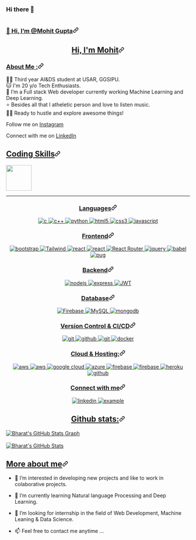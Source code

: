 ### Hi there 👋

<!--
**MohitGupta0123/MohitGupta0123** is a ✨ _special_ ✨ repository because its `README.md` (this file) appears on your GitHub profile.

Here are some ideas to get you started:

- 🔭 I’m currently working on ...
- 🌱 I’m currently learning ...
- 👯 I’m looking to collaborate on ...
- 🤔 I’m looking for help with ...
- 💬 Ask me about ...
- 📫 How to reach me: ...
- 😄 Pronouns: ...
- ⚡ Fun fact: ...
-->
<!-- <h1 align="center">Hi 👋, I'm Mohit Gupta</h1>
<h3 align="center">A passionate Machine Learning & Full Stack MERN developer from India.</h3>

<p align="left"> <img src="https://komarev.com/ghpvc/?username=mohitgupta0123&label=Profile%20views&color=0e75b6&style=flat" alt="mohitgupta0123" /> </p>

<p align="left"> <a href="https://github.com/ryo-ma/github-profile-trophy"><img src="https://github-profile-trophy.vercel.app/?username=mohitgupta0123" alt="mohitgupta0123" /></a> </p>

<h3 align="left">Connect with me:</h3>
<p align="left">
<a href="https://linkedin.com/in/mohit-gupta-a24b29227" target="blank"><img align="center" src="https://raw.githubusercontent.com/rahuldkjain/github-profile-readme-generator/master/src/images/icons/Social/linked-in-alt.svg" alt="mohit-gupta-a24b29227" height="30" width="40" /></a>
</p>

<h3 align="left">Languages and Tools:</h3>
<p align="left"> <a href="https://www.cprogramming.com/" target="_blank" rel="noreferrer"> <img src="https://raw.githubusercontent.com/devicons/devicon/master/icons/c/c-original.svg" alt="c" width="40" height="40"/> </a> <a href="https://www.w3schools.com/cpp/" target="_blank" rel="noreferrer"> <img src="https://raw.githubusercontent.com/devicons/devicon/master/icons/cplusplus/cplusplus-original.svg" alt="cplusplus" width="40" height="40"/> </a> <a href="https://www.w3schools.com/css/" target="_blank" rel="noreferrer"> <img src="https://raw.githubusercontent.com/devicons/devicon/master/icons/css3/css3-original-wordmark.svg" alt="css3" width="40" height="40"/> </a> <a href="https://expressjs.com" target="_blank" rel="noreferrer"> <img src="https://raw.githubusercontent.com/devicons/devicon/master/icons/express/express-original-wordmark.svg" alt="express" width="40" height="40"/> </a> <a href="https://firebase.google.com/" target="_blank" rel="noreferrer"> <img src="https://www.vectorlogo.zone/logos/firebase/firebase-icon.svg" alt="firebase" width="40" height="40"/> </a> <a href="https://git-scm.com/" target="_blank" rel="noreferrer"> <img src="https://www.vectorlogo.zone/logos/git-scm/git-scm-icon.svg" alt="git" width="40" height="40"/> </a> <a href="https://hadoop.apache.org/" target="_blank" rel="noreferrer"> <img src="https://www.vectorlogo.zone/logos/apache_hadoop/apache_hadoop-icon.svg" alt="hadoop" width="40" height="40"/> </a> <a href="https://www.w3.org/html/" target="_blank" rel="noreferrer"> <img src="https://raw.githubusercontent.com/devicons/devicon/master/icons/html5/html5-original-wordmark.svg" alt="html5" width="40" height="40"/> </a> <a href="https://www.java.com" target="_blank" rel="noreferrer"> <img src="https://raw.githubusercontent.com/devicons/devicon/master/icons/java/java-original.svg" alt="java" width="40" height="40"/> </a> <a href="https://developer.mozilla.org/en-US/docs/Web/JavaScript" target="_blank" rel="noreferrer"> <img src="https://raw.githubusercontent.com/devicons/devicon/master/icons/javascript/javascript-original.svg" alt="javascript" width="40" height="40"/> </a> <a href="https://www.mongodb.com/" target="_blank" rel="noreferrer"> <img src="https://raw.githubusercontent.com/devicons/devicon/master/icons/mongodb/mongodb-original-wordmark.svg" alt="mongodb" width="40" height="40"/> </a> <a href="https://www.microsoft.com/en-us/sql-server" target="_blank" rel="noreferrer"> <img src="https://www.svgrepo.com/show/303229/microsoft-sql-server-logo.svg" alt="mssql" width="40" height="40"/> </a> <a href="https://www.mysql.com/" target="_blank" rel="noreferrer"> <img src="https://raw.githubusercontent.com/devicons/devicon/master/icons/mysql/mysql-original-wordmark.svg" alt="mysql" width="40" height="40"/> </a> <a href="https://nodejs.org" target="_blank" rel="noreferrer"> <img src="https://raw.githubusercontent.com/devicons/devicon/master/icons/nodejs/nodejs-original-wordmark.svg" alt="nodejs" width="40" height="40"/> </a> <a href="https://pandas.pydata.org/" target="_blank" rel="noreferrer"> <img src="https://raw.githubusercontent.com/devicons/devicon/2ae2a900d2f041da66e950e4d48052658d850630/icons/pandas/pandas-original.svg" alt="pandas" width="40" height="40"/> </a> <a href="https://postman.com" target="_blank" rel="noreferrer"> <img src="https://www.vectorlogo.zone/logos/getpostman/getpostman-icon.svg" alt="postman" width="40" height="40"/> </a> <a href="https://www.python.org" target="_blank" rel="noreferrer"> <img src="https://raw.githubusercontent.com/devicons/devicon/master/icons/python/python-original.svg" alt="python" width="40" height="40"/> </a> <a href="https://reactjs.org/" target="_blank" rel="noreferrer"> <img src="https://raw.githubusercontent.com/devicons/devicon/master/icons/react/react-original-wordmark.svg" alt="react" width="40" height="40"/> </a> <a href="https://scikit-learn.org/" target="_blank" rel="noreferrer"> <img src="https://upload.wikimedia.org/wikipedia/commons/0/05/Scikit_learn_logo_small.svg" alt="scikit_learn" width="40" height="40"/> </a> <a href="https://seaborn.pydata.org/" target="_blank" rel="noreferrer"> <img src="https://seaborn.pydata.org/_images/logo-mark-lightbg.svg" alt="seaborn" width="40" height="40"/> </a> <a href="https://tailwindcss.com/" target="_blank" rel="noreferrer"> <img src="https://www.vectorlogo.zone/logos/tailwindcss/tailwindcss-icon.svg" alt="tailwind" width="40" height="40"/> </a> <a href="https://www.tensorflow.org" target="_blank" rel="noreferrer"> <img src="https://www.vectorlogo.zone/logos/tensorflow/tensorflow-icon.svg" alt="tensorflow" width="40" height="40"/> </a> </p>

<p><img align="left" src="https://github-readme-stats.vercel.app/api/top-langs?username=mohitgupta0123&show_icons=true&locale=en&layout=compact" alt="mohitgupta0123" /></p>

<p>&nbsp;<img align="center" src="https://github-readme-stats.vercel.app/api?username=mohitgupta0123&show_icons=true&locale=en" alt="mohitgupta0123" /></p>

<p><img align="center" src="https://github-readme-streak-stats.herokuapp.com/?user=mohitgupta0123&" alt="mohitgupta0123" /></p>
-->

 <article class="markdown-body entry-content container-lg f5" itemprop="text"><p dir="auto"><a target="_blank" rel="noopener noreferrer" href="https://github.com/halfrost/halfrost/blob/master/icons/header_1.png"><img src="https://github.com/halfrost/halfrost/raw/master/icons/header_1.png" alt="" style="max-width: 100%;"></a></p>
<h3 id="user-content--hi-im-MohitGupta0123" dir="auto"><a class="heading-link" href="#-hi-im-anantjainn">👋 Hi, I’m @Mohit Gupta<svg class="octicon octicon-link" viewBox="0 0 16 16" version="1.1" width="16" height="16" aria-hidden="true"><path d="m7.775 3.275 1.25-1.25a3.5 3.5 0 1 1 4.95 4.95l-2.5 2.5a3.5 3.5 0 0 1-4.95 0 .751.751 0 0 1 .018-1.042.751.751 0 0 1 1.042-.018 1.998 1.998 0 0 0 2.83 0l2.5-2.5a2.002 2.002 0 0 0-2.83-2.83l-1.25 1.25a.751.751 0 0 1-1.042-.018.751.751 0 0 1-.018-1.042Zm-4.69 9.64a1.998 1.998 0 0 0 2.83 0l1.25-1.25a.751.751 0 0 1 1.042.018.751.751 0 0 1 .018 1.042l-1.25 1.25a3.5 3.5 0 1 1-4.95-4.95l2.5-2.5a3.5 3.5 0 0 1 4.95 0 .751.751 0 0 1-.018 1.042.751.751 0 0 1-1.042.018 1.998 1.998 0 0 0-2.83 0l-2.5 2.5a1.998 1.998 0 0 0 0 2.83Z"></path></svg></a></h3>
  
<h1 align="center" id="user-content-hi-im-mohit" dir="auto"><a class="heading-link" href="#hi-im-mohit">Hi, I'm Mohit<svg class="octicon octicon-link" viewBox="0 0 16 16" version="1.1" width="16" height="16" aria-hidden="true"><path d="m7.775 3.275 1.25-1.25a3.5 3.5 0 1 1 4.95 4.95l-2.5 2.5a3.5 3.5 0 0 1-4.95 0 .751.751 0 0 1 .018-1.042.751.751 0 0 1 1.042-.018 1.998 1.998 0 0 0 2.83 0l2.5-2.5a2.002 2.002 0 0 0-2.83-2.83l-1.25 1.25a.751.751 0 0 1-1.042-.018.751.751 0 0 1-.018-1.042Zm-4.69 9.64a1.998 1.998 0 0 0 2.83 0l1.25-1.25a.751.751 0 0 1 1.042.018.751.751 0 0 1 .018 1.042l-1.25 1.25a3.5 3.5 0 1 1-4.95-4.95l2.5-2.5a3.5 3.5 0 0 1 4.95 0 .751.751 0 0 1-.018 1.042.751.751 0 0 1-1.042.018 1.998 1.998 0 0 0-2.83 0l-2.5 2.5a1.998 1.998 0 0 0 0 2.83Z"></path></svg></a></h1>

<h3 id="user-content-about-me-" dir="auto"><a class="heading-link" href="#about-me-">About Me :<svg class="octicon octicon-link" viewBox="0 0 16 16" version="1.1" width="16" height="16" aria-hidden="true"><path d="m7.775 3.275 1.25-1.25a3.5 3.5 0 1 1 4.95 4.95l-2.5 2.5a3.5 3.5 0 0 1-4.95 0 .751.751 0 0 1 .018-1.042.751.751 0 0 1 1.042-.018 1.998 1.998 0 0 0 2.83 0l2.5-2.5a2.002 2.002 0 0 0-2.83-2.83l-1.25 1.25a.751.751 0 0 1-1.042-.018.751.751 0 0 1-.018-1.042Zm-4.69 9.64a1.998 1.998 0 0 0 2.83 0l1.25-1.25a.751.751 0 0 1 1.042.018.751.751 0 0 1 .018 1.042l-1.25 1.25a3.5 3.5 0 1 1-4.95-4.95l2.5-2.5a3.5 3.5 0 0 1 4.95 0 .751.751 0 0 1-.018 1.042.751.751 0 0 1-1.042.018 1.998 1.998 0 0 0-2.83 0l-2.5 2.5a1.998 1.998 0 0 0 0 2.83Z"></path></svg></a></h3>  
 <p dir="auto">
 👩‍🎓  Third year AI&amp;DS student at USAR, GGSIPU.
<br>🐱 I'm 20 y/o Tech Enthusiasts.
<br>💫 I’m a Full stack Web developer currently working Machine Learning and Deep Learning.
<br>⭐ Besides all that I atheletic person and love to listen music. 
<br>👩‍💻 Ready to hustle and explore awesome things!
</p><p dir="auto">Follow me on <a href="https://www.instagram.com/its_moh.it_g_/" rel="nofollow">Instagram</a></p>
</p><p dir="auto">Connect with me on <a href="https://www.linkedin.com/in/mohit-gupta-a24b29227/" rel="nofollow">LinkedIn</a></p>
<h2 id="user-content-coding-skills" dir="auto"><a class="heading-link" href="#coding-skills">Coding Skills<svg class="octicon octicon-link" viewBox="0 0 16 16" version="1.1" width="16" height="16" aria-hidden="true"><path d="m7.775 3.275 1.25-1.25a3.5 3.5 0 1 1 4.95 4.95l-2.5 2.5a3.5 3.5 0 0 1-4.95 0 .751.751 0 0 1 .018-1.042.751.751 0 0 1 1.042-.018 1.998 1.998 0 0 0 2.83 0l2.5-2.5a2.002 2.002 0 0 0-2.83-2.83l-1.25 1.25a.751.751 0 0 1-1.042-.018.751.751 0 0 1-.018-1.042Zm-4.69 9.64a1.998 1.998 0 0 0 2.83 0l1.25-1.25a.751.751 0 0 1 1.042.018.751.751 0 0 1 .018 1.042l-1.25 1.25a3.5 3.5 0 1 1-4.95-4.95l2.5-2.5a3.5 3.5 0 0 1 4.95 0 .751.751 0 0 1-.018 1.042.751.751 0 0 1-1.042.018 1.998 1.998 0 0 0-2.83 0l-2.5 2.5a1.998 1.998 0 0 0 0 2.83Z"></path></svg></a></h2>
<p dir="auto">
  <a target="_blank" rel="noopener noreferrer nofollow" href="https://user-images.githubusercontent.com/30186107/29488525-f55a69d0-84da-11e7-8a39-5476f663b5eb.png"><img src="https://user-images.githubusercontent.com/30186107/29488525-f55a69d0-84da-11e7-8a39-5476f663b5eb.png" height="70px" style="max-width: 100%;"></a>
</p>
<hr>
<h3 align="center" id="user-content-languages" dir="auto"><a class="heading-link" href="#languages">Languages<svg class="octicon octicon-link" viewBox="0 0 16 16" version="1.1" width="16" height="16" aria-hidden="true"><path d="m7.775 3.275 1.25-1.25a3.5 3.5 0 1 1 4.95 4.95l-2.5 2.5a3.5 3.5 0 0 1-4.95 0 .751.751 0 0 1 .018-1.042.751.751 0 0 1 1.042-.018 1.998 1.998 0 0 0 2.83 0l2.5-2.5a2.002 2.002 0 0 0-2.83-2.83l-1.25 1.25a.751.751 0 0 1-1.042-.018.751.751 0 0 1-.018-1.042Zm-4.69 9.64a1.998 1.998 0 0 0 2.83 0l1.25-1.25a.751.751 0 0 1 1.042.018.751.751 0 0 1 .018 1.042l-1.25 1.25a3.5 3.5 0 1 1-4.95-4.95l2.5-2.5a3.5 3.5 0 0 1 4.95 0 .751.751 0 0 1-.018 1.042.751.751 0 0 1-1.042.018 1.998 1.998 0 0 0-2.83 0l-2.5 2.5a1.998 1.998 0 0 0 0 2.83Z"></path></svg></a></h3>
<p align="center" dir="auto">
  <a href="https://www.cprogramming.com/" rel="nofollow"> 
    <img src="https://camo.githubusercontent.com/233026c11e05e796039927468cb06026af687e62ed5ebee21a37d90d871c18d5/68747470733a2f2f696d672e736869656c64732e696f2f62616467652f4325323070726f6772616d6d696e672d4138423943432e7376673f7374796c653d666f722d7468652d6261646765266c6f676f3d63266c6f676f436f6c6f723d7768697465" alt="c" data-canonical-src="https://img.shields.io/badge/C%20programming-A8B9CC.svg?style=for-the-badge&amp;logo=c&amp;logoColor=white" style="max-width: 100%;">
  </a>
  <a href="https://www.cprogramming.com/" rel="nofollow"> 
    <img src="https://camo.githubusercontent.com/891c1fd9d2ab2adf1053e8514f469b94049769ccd9d2765c8e06e9c1b6da1b8c/68747470733a2f2f696d672e736869656c64732e696f2f62616467652f632b2b2d2532333030353939432e7376673f7374796c653d666f722d7468652d6261646765266c6f676f3d63253242253242266c6f676f436f6c6f723d7768697465" alt="c++" data-canonical-src="https://img.shields.io/badge/c++-%2300599C.svg?style=for-the-badge&amp;logo=c%2B%2B&amp;logoColor=white" style="max-width: 100%;">
  </a>
  <a href="https://www.python.org" rel="nofollow"> 
    <img src="https://camo.githubusercontent.com/a1b2dac5667822ee0d98ae6d799da61987fd1658dfeb4d2ca6e3c99b1535ebd8/68747470733a2f2f696d672e736869656c64732e696f2f62616467652f707974686f6e2d3336373041303f7374796c653d666f722d7468652d6261646765266c6f676f3d707974686f6e266c6f676f436f6c6f723d666664643534" alt="python" data-canonical-src="https://img.shields.io/badge/python-3670A0?style=for-the-badge&amp;logo=python&amp;logoColor=ffdd54" style="max-width: 100%;"> 
  </a>
  <a href="https://www.w3.org/html/" rel="nofollow"> 
    <img src="https://camo.githubusercontent.com/54bd6a30b5661203cdf3688b7e2c158d605611ed7d14e2d8f76f0da8383c1bbe/68747470733a2f2f696d672e736869656c64732e696f2f62616467652f68746d6c2d4533344632362e7376673f7374796c653d666f722d7468652d6261646765266c6f676f3d68746d6c35266c6f676f436f6c6f723d7768697465" alt="html5" data-canonical-src="https://img.shields.io/badge/html-E34F26.svg?style=for-the-badge&amp;logo=html5&amp;logoColor=white" style="max-width: 100%;"> 
  </a>
  <a href="https://www.w3schools.com/css/" rel="nofollow">
    <img src="https://camo.githubusercontent.com/546b20bf74530a0a112b3b9dc0195d4bfb615197f16723285bb6163963df8530/68747470733a2f2f696d672e736869656c64732e696f2f62616467652f6373732d3135373242362e7376673f7374796c653d666f722d7468652d6261646765266c6f676f3d63737333266c6f676f436f6c6f723d7768697465" alt="css3" data-canonical-src="https://img.shields.io/badge/css-1572B6.svg?style=for-the-badge&amp;logo=css3&amp;logoColor=white" style="max-width: 100%;">
  </a>
  <a href="https://developer.mozilla.org/en-US/docs/Web/JavaScript" rel="nofollow"> 
    <img src="https://camo.githubusercontent.com/24158d8f265ef3cf5309fc9be3759c4ef3000e430d8b309e693d40b891b9ccb4/68747470733a2f2f696d672e736869656c64732e696f2f62616467652f4a6176617363726970742d4637444631452e7376673f7374796c653d666f722d7468652d6261646765266c6f676f3d6a617661736372697074266c6f676f436f6c6f723d626c61636b" alt="javascript" data-canonical-src="https://img.shields.io/badge/Javascript-F7DF1E.svg?style=for-the-badge&amp;logo=javascript&amp;logoColor=black" style="max-width: 100%;"> 
  </a>
</p>
<h3 align="center" id="user-content-frontend" dir="auto"><a class="heading-link" href="#frontend">Frontend<svg class="octicon octicon-link" viewBox="0 0 16 16" version="1.1" width="16" height="16" aria-hidden="true"><path d="m7.775 3.275 1.25-1.25a3.5 3.5 0 1 1 4.95 4.95l-2.5 2.5a3.5 3.5 0 0 1-4.95 0 .751.751 0 0 1 .018-1.042.751.751 0 0 1 1.042-.018 1.998 1.998 0 0 0 2.83 0l2.5-2.5a2.002 2.002 0 0 0-2.83-2.83l-1.25 1.25a.751.751 0 0 1-1.042-.018.751.751 0 0 1-.018-1.042Zm-4.69 9.64a1.998 1.998 0 0 0 2.83 0l1.25-1.25a.751.751 0 0 1 1.042.018.751.751 0 0 1 .018 1.042l-1.25 1.25a3.5 3.5 0 1 1-4.95-4.95l2.5-2.5a3.5 3.5 0 0 1 4.95 0 .751.751 0 0 1-.018 1.042.751.751 0 0 1-1.042.018 1.998 1.998 0 0 0-2.83 0l-2.5 2.5a1.998 1.998 0 0 0 0 2.83Z"></path></svg></a></h3>
<p align="center" dir="auto">
      <a href="https://getbootstrap.com" rel="nofollow">
    <img src="https://camo.githubusercontent.com/fd4ccbf267743e5713cd47c84e1e498b43940f49cd93c10aaa291a9bec9e4632/68747470733a2f2f696d672e736869656c64732e696f2f62616467652f626f6f7473747261702d3739353242332e7376673f7374796c653d666f722d7468652d6261646765266c6f676f3d626f6f747374726170266c6f676f436f6c6f723d7768697465" alt="bootstrap" data-canonical-src="https://img.shields.io/badge/bootstrap-7952B3.svg?style=for-the-badge&amp;logo=bootstrap&amp;logoColor=white" style="max-width: 100%;">
  </a>
  <a href="https://tailwindcss.com/" rel="nofollow">
    <img src="https://camo.githubusercontent.com/ec8056bddf659d21de39b358d9786e56731cd767117e091348411666a5e7eee6/68747470733a2f2f696d672e736869656c64732e696f2f62616467652f7461696c77696e646373732d2532333338423241432e7376673f7374796c653d666f722d7468652d6261646765266c6f676f3d7461696c77696e642d637373266c6f676f436f6c6f723d7768697465" alt="Tailwind" data-canonical-src="https://img.shields.io/badge/tailwindcss-%2338B2AC.svg?style=for-the-badge&amp;logo=tailwind-css&amp;logoColor=white" style="max-width: 100%;">
  </a>
  <a href="https://reactjs.org/" rel="nofollow"> 
    <img src="https://camo.githubusercontent.com/568b25d1eedaec33d63b530072a31643315afb172ae235f7bf79100ac942a71e/68747470733a2f2f696d672e736869656c64732e696f2f62616467652f72656163746a732d3631444146422e7376673f7374796c653d666f722d7468652d6261646765266c6f676f3d7265616374266c6f676f436f6c6f723d626c61636b" alt="react" data-canonical-src="https://img.shields.io/badge/reactjs-61DAFB.svg?style=for-the-badge&amp;logo=react&amp;logoColor=black" style="max-width: 100%;"> 
  </a>
 <a href="https://reactjs.org/" rel="nofollow"> 
    <img src="https://camo.githubusercontent.com/8552f38715af0ea9f364801b055f7a2448812b49075860983d53a81414349623/68747470733a2f2f696d672e736869656c64732e696f2f7374617469632f76313f7374796c653d666f722d7468652d6261646765266d6573736167653d4e6578742e6a7326636f6c6f723d303030303030266c6f676f3d4e6578742e6a73266c6f676f436f6c6f723d464646464646266c6162656c3d" alt="react" style="max-width: 100%;"> 
  </a>
  <a href="/AnantJainn/AnantJainn/blob/main">
    <img src="https://camo.githubusercontent.com/4f9d20f3a284d2f6634282f61f82a62e99ee9906537dc9859decfdc9efbb51ec/68747470733a2f2f696d672e736869656c64732e696f2f62616467652f52656163745f526f757465722d4341343234353f7374796c653d666f722d7468652d6261646765266c6f676f3d72656163742d726f75746572266c6f676f436f6c6f723d7768697465" alt="React Router" data-canonical-src="https://img.shields.io/badge/React_Router-CA4245?style=for-the-badge&amp;logo=react-router&amp;logoColor=white" style="max-width: 100%;"> 
  </a><a href="https://jquery.com/" rel="nofollow">
    <img src="https://camo.githubusercontent.com/0557e4fb0133b2f0f9816c9d0693a14bfb9691af6a8ec1ea0cdbd4ee9c9c2952/68747470733a2f2f696d672e736869656c64732e696f2f62616467652f6a71756572792d3037363941442e7376673f7374796c653d666f722d7468652d6261646765266c6f676f3d6a7175657279266c6f676f436f6c6f723d7768697465" alt="jquery" data-canonical-src="https://img.shields.io/badge/jquery-0769AD.svg?style=for-the-badge&amp;logo=jquery&amp;logoColor=white" style="max-width: 100%;"> 
  </a>
  <a href="https://babeljs.io/" rel="nofollow">
    <img src="https://camo.githubusercontent.com/3ca2745b8b214e8875b5f17336b7fe9f0e572109e31ac7cf031ead755cc6d9b6/68747470733a2f2f696d672e736869656c64732e696f2f62616467652f626162656c2d4639444333452e7376673f7374796c653d666f722d7468652d6261646765266c6f676f3d626162656c266c6f676f436f6c6f723d626c61636b" alt="babel" data-canonical-src="https://img.shields.io/badge/babel-F9DC3E.svg?style=for-the-badge&amp;logo=babel&amp;logoColor=black" style="max-width: 100%;"> 
  </a>
  
  <a href="/MohitGupta0123/MohitGupta0123">
    <img src="https://camo.githubusercontent.com/60b022e85907fb54e71ba145be501944f7c800b9acaf025dd73fc23edad82322/68747470733a2f2f696d672e736869656c64732e696f2f62616467652f5075672d4646463f7374796c653d666f722d7468652d6261646765266c6f676f3d707567266c6f676f436f6c6f723d413836343534" alt="pug" data-canonical-src="https://img.shields.io/badge/Pug-FFF?style=for-the-badge&amp;logo=pug&amp;logoColor=A86454" style="max-width: 100%;"> 
  </a>
</p>
<h3 align="center" id="user-content-backend" dir="auto"><a class="heading-link" href="#backend">Backend<svg class="octicon octicon-link" viewBox="0 0 16 16" version="1.1" width="16" height="16" aria-hidden="true"><path d="m7.775 3.275 1.25-1.25a3.5 3.5 0 1 1 4.95 4.95l-2.5 2.5a3.5 3.5 0 0 1-4.95 0 .751.751 0 0 1 .018-1.042.751.751 0 0 1 1.042-.018 1.998 1.998 0 0 0 2.83 0l2.5-2.5a2.002 2.002 0 0 0-2.83-2.83l-1.25 1.25a.751.751 0 0 1-1.042-.018.751.751 0 0 1-.018-1.042Zm-4.69 9.64a1.998 1.998 0 0 0 2.83 0l1.25-1.25a.751.751 0 0 1 1.042.018.751.751 0 0 1 .018 1.042l-1.25 1.25a3.5 3.5 0 1 1-4.95-4.95l2.5-2.5a3.5 3.5 0 0 1 4.95 0 .751.751 0 0 1-.018 1.042.751.751 0 0 1-1.042.018 1.998 1.998 0 0 0-2.83 0l-2.5 2.5a1.998 1.998 0 0 0 0 2.83Z"></path></svg></a></h3>
<p align="center" dir="auto">
  <a href="https://nodejs.org" rel="nofollow"> 
    <img src="https://camo.githubusercontent.com/5c0b37915319a2121724bb76872dedf0f6dcf35e309fc1db3aa445994c6d3140/68747470733a2f2f696d672e736869656c64732e696f2f62616467652f6e6f64652e6a732d3333393933332e7376673f7374796c653d666f722d7468652d6261646765266c6f676f3d6e6f6465646f746a73266c6f676f436f6c6f723d7768697465" alt="nodejs" data-canonical-src="https://img.shields.io/badge/node.js-339933.svg?style=for-the-badge&amp;logo=nodedotjs&amp;logoColor=white" style="max-width: 100%;"> 
  </a>
  <a href="https://expressjs.com" rel="nofollow">
    <img src="https://camo.githubusercontent.com/50c06e7014de63afc69241ae25d508f4170a3ca5b19b7fa78522cae3264ebca3/68747470733a2f2f696d672e736869656c64732e696f2f62616467652f657870726573732d3030303030302e7376673f7374796c653d666f722d7468652d6261646765266c6f676f3d65787072657373266c6f676f436f6c6f723d7768697465" alt="express" data-canonical-src="https://img.shields.io/badge/express-000000.svg?style=for-the-badge&amp;logo=express&amp;logoColor=white" style="max-width: 100%;">
  </a><a href="https://expressjs.com" rel="nofollow">
    <img src="https://camo.githubusercontent.com/4590c0af4aeb1b75233885f86e80c1da8cb2afd401173a40e41370f5cad5db20/68747470733a2f2f696d672e736869656c64732e696f2f62616467652f4a57542d626c61636b3f7374796c653d666f722d7468652d6261646765266c6f676f3d4a534f4e253230776562253230746f6b656e73" alt="JWT" data-canonical-src="https://img.shields.io/badge/JWT-black?style=for-the-badge&amp;logo=JSON%20web%20tokens" style="max-width: 100%;">
</a></p>
<h3 align="center" id="user-content-database" dir="auto"><a class="heading-link" href="#database">Database<svg class="octicon octicon-link" viewBox="0 0 16 16" version="1.1" width="16" height="16" aria-hidden="true"><path d="m7.775 3.275 1.25-1.25a3.5 3.5 0 1 1 4.95 4.95l-2.5 2.5a3.5 3.5 0 0 1-4.95 0 .751.751 0 0 1 .018-1.042.751.751 0 0 1 1.042-.018 1.998 1.998 0 0 0 2.83 0l2.5-2.5a2.002 2.002 0 0 0-2.83-2.83l-1.25 1.25a.751.751 0 0 1-1.042-.018.751.751 0 0 1-.018-1.042Zm-4.69 9.64a1.998 1.998 0 0 0 2.83 0l1.25-1.25a.751.751 0 0 1 1.042.018.751.751 0 0 1 .018 1.042l-1.25 1.25a3.5 3.5 0 1 1-4.95-4.95l2.5-2.5a3.5 3.5 0 0 1 4.95 0 .751.751 0 0 1-.018 1.042.751.751 0 0 1-1.042.018 1.998 1.998 0 0 0-2.83 0l-2.5 2.5a1.998 1.998 0 0 0 0 2.83Z"></path></svg></a></h3>
<p align="center" dir="auto">
  <a href="/MohitGupta0123/MohitGupta0123"> 
    <img src="https://camo.githubusercontent.com/a65fcdf7030d79c00f4c3d8bab84de39107f5777fca4d12f0cb64440015183fe/68747470733a2f2f696d672e736869656c64732e696f2f62616467652f66697265626173652d2532333033394245352e7376673f7374796c653d666f722d7468652d6261646765266c6f676f3d6669726562617365" alt="Firebase" data-canonical-src="https://img.shields.io/badge/firebase-%23039BE5.svg?style=for-the-badge&amp;logo=firebase" style="max-width: 100%;"> 
  </a>
  <a href="/MohitGupta0123/MohitGupta0123"> 
    <img src="https://camo.githubusercontent.com/b46e59b09c063a31380646688a68018381767a7a206547c93f896df4643671e9/68747470733a2f2f696d672e736869656c64732e696f2f62616467652f6d7973716c2d2532333030303030662e7376673f7374796c653d666f722d7468652d6261646765266c6f676f3d6d7973716c266c6f676f436f6c6f723d7768697465" alt="MySQL" data-canonical-src="https://img.shields.io/badge/mysql-%2300000f.svg?style=for-the-badge&amp;logo=mysql&amp;logoColor=white" style="max-width: 100%;"> 
  </a>
  <a href="https://www.mongodb.com/" rel="nofollow"> 
    <img src="https://camo.githubusercontent.com/83628548178aac0bcc90febc9b15dffa772e69a0e4ea2081143cf50f34a6171b/68747470733a2f2f696d672e736869656c64732e696f2f62616467652f6d6f6e676f64622d3437413234382e7376673f7374796c653d666f722d7468652d6261646765266c6f676f3d6d6f6e676f6462266c6f676f436f6c6f723d7768697465" alt="mongodb" data-canonical-src="https://img.shields.io/badge/mongodb-47A248.svg?style=for-the-badge&amp;logo=mongodb&amp;logoColor=white" style="max-width: 100%;"> 
  </a> 
</p>
 <h3 align="center" id="user-content-version-control--cicd" dir="auto"><a class="heading-link" href="#version-control--cicd">Version Control &amp; CI/CD<svg class="octicon octicon-link" viewBox="0 0 16 16" version="1.1" width="16" height="16" aria-hidden="true"><path d="m7.775 3.275 1.25-1.25a3.5 3.5 0 1 1 4.95 4.95l-2.5 2.5a3.5 3.5 0 0 1-4.95 0 .751.751 0 0 1 .018-1.042.751.751 0 0 1 1.042-.018 1.998 1.998 0 0 0 2.83 0l2.5-2.5a2.002 2.002 0 0 0-2.83-2.83l-1.25 1.25a.751.751 0 0 1-1.042-.018.751.751 0 0 1-.018-1.042Zm-4.69 9.64a1.998 1.998 0 0 0 2.83 0l1.25-1.25a.751.751 0 0 1 1.042.018.751.751 0 0 1 .018 1.042l-1.25 1.25a3.5 3.5 0 1 1-4.95-4.95l2.5-2.5a3.5 3.5 0 0 1 4.95 0 .751.751 0 0 1-.018 1.042.751.751 0 0 1-1.042.018 1.998 1.998 0 0 0-2.83 0l-2.5 2.5a1.998 1.998 0 0 0 0 2.83Z"></path></svg></a></h3>
<p align="center" dir="auto">
  <a href="https://git-scm.com/" rel="nofollow">
    <img src="https://camo.githubusercontent.com/e51ce283337074d916f58ce83728fb4a26c8fdcc28adcd01a8a7afca0226459f/68747470733a2f2f696d672e736869656c64732e696f2f62616467652f6769742d4630353033322e7376673f7374796c653d666f722d7468652d6261646765266c6f676f3d676974266c6f676f436f6c6f723d7768697465" alt="git" data-canonical-src="https://img.shields.io/badge/git-F05032.svg?style=for-the-badge&amp;logo=git&amp;logoColor=white" style="max-width: 100%;">
  </a>
  <a href="https://github.com/bindian0509">
    <img src="https://camo.githubusercontent.com/63a19e31adba33e5da62633aafde47c11d400ba5b8fb055d7c98774c0243efd0/68747470733a2f2f696d672e736869656c64732e696f2f62616467652f6769746875622d3138313731372e7376673f7374796c653d666f722d7468652d6261646765266c6f676f3d676974687562266c6f676f436f6c6f723d7768697465" alt="github" data-canonical-src="https://img.shields.io/badge/github-181717.svg?style=for-the-badge&amp;logo=github&amp;logoColor=white" style="max-width: 100%;">
  </a>
  <a href="https://gitlab.com/bindian0509" rel="nofollow">
    <img src="https://camo.githubusercontent.com/0ba3266cabef822a95b34251ea2e43d53e6f03d3c557bead9c11312734bd7b1b/68747470733a2f2f696d672e736869656c64732e696f2f62616467652f6769746c61622d3138313731372e7376673f7374796c653d666f722d7468652d6261646765266c6f676f3d6769746c6162266c6f676f436f6c6f723d7768697465" alt="git" data-canonical-src="https://img.shields.io/badge/gitlab-181717.svg?style=for-the-badge&amp;logo=gitlab&amp;logoColor=white" style="max-width: 100%;">
  </a>
    <a href="https://www.docker.com/" rel="nofollow">
    <img src="https://camo.githubusercontent.com/f8cd08f823c84ca338ae8e6390ef3a7276e3080325e39b9f42ade042e689864a/68747470733a2f2f696d672e736869656c64732e696f2f62616467652f646f636b65722d3234393645442e7376673f7374796c653d666f722d7468652d6261646765266c6f676f3d646f636b6572266c6f676f436f6c6f723d7768697465" alt="docker" data-canonical-src="https://img.shields.io/badge/docker-2496ED.svg?style=for-the-badge&amp;logo=docker&amp;logoColor=white" style="max-width: 100%;">
  </a>
</p>
<h3 align="center" id="user-content-cloud--hosting" dir="auto"><a class="heading-link" href="#cloud--hosting">Cloud &amp; Hosting:<svg class="octicon octicon-link" viewBox="0 0 16 16" version="1.1" width="16" height="16" aria-hidden="true"><path d="m7.775 3.275 1.25-1.25a3.5 3.5 0 1 1 4.95 4.95l-2.5 2.5a3.5 3.5 0 0 1-4.95 0 .751.751 0 0 1 .018-1.042.751.751 0 0 1 1.042-.018 1.998 1.998 0 0 0 2.83 0l2.5-2.5a2.002 2.002 0 0 0-2.83-2.83l-1.25 1.25a.751.751 0 0 1-1.042-.018.751.751 0 0 1-.018-1.042Zm-4.69 9.64a1.998 1.998 0 0 0 2.83 0l1.25-1.25a.751.751 0 0 1 1.042.018.751.751 0 0 1 .018 1.042l-1.25 1.25a3.5 3.5 0 1 1-4.95-4.95l2.5-2.5a3.5 3.5 0 0 1 4.95 0 .751.751 0 0 1-.018 1.042.751.751 0 0 1-1.042.018 1.998 1.998 0 0 0-2.83 0l-2.5 2.5a1.998 1.998 0 0 0 0 2.83Z"></path></svg></a></h3>
<p align="center" dir="auto">
 <a href="https://aws.amazon.com/" rel="nofollow">
    <img src="https://camo.githubusercontent.com/0e86f1762fab93430da0825c20352b3cb424a65f9daa1a6073e3022a94c6dbef/68747470733a2f2f696d672e736869656c64732e696f2f7374617469632f76313f7374796c653d666f722d7468652d6261646765266d6573736167653d4d6963726f736f66742b417a75726526636f6c6f723d303037384434266c6f676f3d4d6963726f736f66742b417a757265266c6f676f436f6c6f723d464646464646266c6162656c3d" alt="aws" style="max-width: 100%;"> 
  </a>
   <a href="https://aws.amazon.com/" rel="nofollow">
    <img src="https://camo.githubusercontent.com/783c0ba99432e0f18a998dbbcb3fb46a3f0bb564751c08bbaf138189716c1643/68747470733a2f2f696d672e736869656c64732e696f2f62616467652f416d617a6f6e5f4157532d3233324633453f7374796c653d666f722d7468652d6261646765266c6f676f3d616d617a6f6e2d617773266c6f676f436f6c6f723d7768697465" alt="aws" data-canonical-src="https://img.shields.io/badge/Amazon_AWS-232F3E?style=for-the-badge&amp;logo=amazon-aws&amp;logoColor=white" style="max-width: 100%;"> 
  </a>
  <a href="https://cloud.google.com/" rel="nofollow">
    <img src="https://camo.githubusercontent.com/71790379eb2459d3c732db11788bb8451c0a2cb106c711cc57f71bf528bdb764/68747470733a2f2f696d672e736869656c64732e696f2f62616467652f476f6f676c655f436c6f75642d3432383546343f7374796c653d666f722d7468652d6261646765266c6f676f3d676f6f676c652d636c6f7564266c6f676f436f6c6f723d7768697465" alt="google cloud" data-canonical-src="https://img.shields.io/badge/Google_Cloud-4285F4?style=for-the-badge&amp;logo=google-cloud&amp;logoColor=white" style="max-width: 100%;"> 
  </a>
  <a href="/MohitGupta0123/MohitGupta0123">
    <img src="https://camo.githubusercontent.com/22547aa007860433c23771dfd59d184297d9433adcf3082be8515a28a16cd875/68747470733a2f2f696d672e736869656c64732e696f2f62616467652f76657263656c2d2532333030303030302e7376673f7374796c653d666f722d7468652d6261646765266c6f676f3d76657263656c266c6f676f436f6c6f723d7768697465" alt="azure" data-canonical-src="https://img.shields.io/badge/vercel-%23000000.svg?style=for-the-badge&amp;logo=vercel&amp;logoColor=white" style="max-width: 100%;"> 
  </a>
  <a href="https://firebase.google.com/" rel="nofollow">
    <img src="https://camo.githubusercontent.com/5cf138f286c16abfc96e2c90c224ae65b6a08aef038f61b745b1a69991fae09f/68747470733a2f2f696d672e736869656c64732e696f2f62616467652f66697265626173652d4646434132382e7376673f7374796c653d666f722d7468652d6261646765266c6f676f3d6669726562617365266c6f676f436f6c6f723d626c61636b" alt="firebase" data-canonical-src="https://img.shields.io/badge/firebase-FFCA28.svg?style=for-the-badge&amp;logo=firebase&amp;logoColor=black" style="max-width: 100%;">
  </a>
  <a href="https://netlify.com/" rel="nofollow">
    <img src="https://camo.githubusercontent.com/6bc774da2c85b12e4816474cbbe560c159aacab289388cb0d2e6a0a21d2e4bbe/68747470733a2f2f696d672e736869656c64732e696f2f62616467652f6e65746c6966792d3030433742372e7376673f7374796c653d666f722d7468652d6261646765266c6f676f3d6e65746c696679266c6f676f436f6c6f723d626c61636b" alt="firebase" data-canonical-src="https://img.shields.io/badge/netlify-00C7B7.svg?style=for-the-badge&amp;logo=netlify&amp;logoColor=black" style="max-width: 100%;">
  </a>
  <a href="https://heroku.com" rel="nofollow"> 
    <img src="https://camo.githubusercontent.com/d2ff41e6f38c74a068d142df224a1de19e6e6777f47d770e73959d0c159e2625/68747470733a2f2f696d672e736869656c64732e696f2f62616467652f6865726f6b752d3433303039382e7376673f7374796c653d666f722d7468652d6261646765266c6f676f3d6865726f6b75266c6f676f436f6c6f723d7768697465" alt="heroku" data-canonical-src="https://img.shields.io/badge/heroku-430098.svg?style=for-the-badge&amp;logo=heroku&amp;logoColor=white" style="max-width: 100%;"> 
  </a>
    <a href="https://github.com/MohitGupta0123">
    <img src="https://camo.githubusercontent.com/63a19e31adba33e5da62633aafde47c11d400ba5b8fb055d7c98774c0243efd0/68747470733a2f2f696d672e736869656c64732e696f2f62616467652f6769746875622d3138313731372e7376673f7374796c653d666f722d7468652d6261646765266c6f676f3d676974687562266c6f676f436f6c6f723d7768697465" alt="github" data-canonical-src="https://img.shields.io/badge/github-181717.svg?style=for-the-badge&amp;logo=github&amp;logoColor=white" style="max-width: 100%;">
  </a> 
</p>
<h3 align="center" id="user-content-connect-with-me" dir="auto"><a class="heading-link" href="#connect-with-me">Connect with me<svg class="octicon octicon-link" viewBox="0 0 16 16" version="1.1" width="16" height="16" aria-hidden="true"><path d="m7.775 3.275 1.25-1.25a3.5 3.5 0 1 1 4.95 4.95l-2.5 2.5a3.5 3.5 0 0 1-4.95 0 .751.751 0 0 1 .018-1.042.751.751 0 0 1 1.042-.018 1.998 1.998 0 0 0 2.83 0l2.5-2.5a2.002 2.002 0 0 0-2.83-2.83l-1.25 1.25a.751.751 0 0 1-1.042-.018.751.751 0 0 1-.018-1.042Zm-4.69 9.64a1.998 1.998 0 0 0 2.83 0l1.25-1.25a.751.751 0 0 1 1.042.018.751.751 0 0 1 .018 1.042l-1.25 1.25a3.5 3.5 0 1 1-4.95-4.95l2.5-2.5a3.5 3.5 0 0 1 4.95 0 .751.751 0 0 1-.018 1.042.751.751 0 0 1-1.042.018 1.998 1.998 0 0 0-2.83 0l-2.5 2.5a1.998 1.998 0 0 0 0 2.83Z"></path></svg></a></h3>
<div align="center" dir="auto">
  <div dir="auto">
    <a href="https://www.linkedin.com/in/mohit-gupta-a24b29227/" rel="nofollow">
      <img src="https://camo.githubusercontent.com/92ac4f270c1abc5f05bb3a480b90b53e0a2af45f12dd768bdc3eed927dde1be0/68747470733a2f2f696d672e736869656c64732e696f2f62616467652f4c696e6b6564253230496e2d3041363643322e7376673f7374796c653d666f722d7468652d6261646765266c6f676f3d6c696e6b6564696e266c6f676f436f6c6f723d7768697465" alt="linkedin" data-canonical-src="https://img.shields.io/badge/Linked%20In-0A66C2.svg?style=for-the-badge&amp;logo=linkedin&amp;logoColor=white" style="max-width: 100%;">
    </a>
    <a href="https://twitter.com/Gupta_Mohit012" rel="nofollow">
      <img src="https://camo.githubusercontent.com/ac9c9cc763a7664c10fee860e95c10b4d5306c1d961f443c4a48ac96fef7e79f/68747470733a2f2f696d672e736869656c64732e696f2f62616467652f547769747465722d3144413146322e7376673f7374796c653d666f722d7468652d6261646765266c6f676f3d74776974746572266c6f676f436f6c6f723d7768697465" alt="example" data-canonical-src="https://img.shields.io/badge/Twitter-1DA1F2.svg?style=for-the-badge&amp;logo=twitter&amp;logoColor=white" style="max-width: 100%;">
    </a>
  </div>
</div>
<h2 align="center" id="user-content-github-stats" dir="auto"><a class="heading-link" href="#github-stats">Github stats:<svg class="octicon octicon-link" viewBox="0 0 16 16" version="1.1" width="16" height="16" aria-hidden="true"><path d="m7.775 3.275 1.25-1.25a3.5 3.5 0 1 1 4.95 4.95l-2.5 2.5a3.5 3.5 0 0 1-4.95 0 .751.751 0 0 1 .018-1.042.751.751 0 0 1 1.042-.018 1.998 1.998 0 0 0 2.83 0l2.5-2.5a2.002 2.002 0 0 0-2.83-2.83l-1.25 1.25a.751.751 0 0 1-1.042-.018.751.751 0 0 1-.018-1.042Zm-4.69 9.64a1.998 1.998 0 0 0 2.83 0l1.25-1.25a.751.751 0 0 1 1.042.018.751.751 0 0 1 .018 1.042l-1.25 1.25a3.5 3.5 0 1 1-4.95-4.95l2.5-2.5a3.5 3.5 0 0 1 4.95 0 .751.751 0 0 1-.018 1.042.751.751 0 0 1-1.042.018 1.998 1.998 0 0 0-2.83 0l-2.5 2.5a1.998 1.998 0 0 0 0 2.83Z"></path></svg></a></h2> 
<a href="https://github.com/MohitGupta0123">
  <img align="center" src="https://github-profile-summary-cards.vercel.app/api/cards/profile-details?username=MohitGupta0123&amp;theme=gruvbox&amp;hide_border=true)](https://github.com/MohitGupta0123" alt="Bharat's GitHub Stats Graph" data-canonical-src="https://github-profile-summary-cards.vercel.app/api/cards/profile-details?username=MohitGupta0123&amp;theme=gruvbox&amp;hide_border=true)](https://github.com/MohitGupta0123" style="max-width: 100%;">
</a>
<br><br>
<a href="https://github.com/MohitGupta0123">
  <img align="center" src="https://github-readme-stats.vercel.app/api?username=MohitGupta0123&amp;count_private=true&amp;show_icons=true&amp;theme=gruvbox&amp;hide_border=true&amp;custom_title=Mohit%20%27s%20Github%20Stats" alt="Bharat's GitHub Stats" data-canonical-src="https://github-readme-stats.vercel.app/api?username=MohitGupta0123&amp;count_private=true&amp;show_icons=true&amp;theme=gruvbox&amp;hide_border=true&amp;custom_title=Mohit%20%27s%20Github%20Stats" style="max-width: 100%;">
</a>

<!--
[![My GitHub Stats](https://github-readme-stats.vercel.app/api/?username=MohitGupta0123&count_private=true&theme=tokyonight&showicons=true)]()
[![My GitHub Language Stats](https://github-readme-stats.vercel.app/api/top-langs/?username=MohitGupta0123&langs_count=5&theme=tokyonight)]()


[![Mohit's github activity graph](https://github-readme-activity-graph.vercel.app/graph?username=MohitGupta0123)](https://github.com/MohitGupta0123)

<p><img align="left" src="https://github-readme-stats.vercel.app/api/top-langs?username=mohitgupta0123&show_icons=true&locale=en&layout=compact" alt="mohitgupta0123" /></p>

<p>&nbsp;<img align="center" src="https://github-readme-stats.vercel.app/api?username=mohitgupta0123&show_icons=true&locale=en" alt="mohitgupta0123" /></p>

<p><img align="center" src="https://github-readme-streak-stats.herokuapp.com/?user=mohitgupta0123&" alt="mohitgupta0123" /></p>
-->

<h2 id="user-content-projects" dir="auto"><a class="heading-link" href="#projects">More about me<svg class="octicon octicon-link" viewBox="0 0 16 16" version="1.1" width="16" height="16" aria-hidden="true"><path d="m7.775 3.275 1.25-1.25a3.5 3.5 0 1 1 4.95 4.95l-2.5 2.5a3.5 3.5 0 0 1-4.95 0 .751.751 0 0 1 .018-1.042.751.751 0 0 1 1.042-.018 1.998 1.998 0 0 0 2.83 0l2.5-2.5a2.002 2.002 0 0 0-2.83-2.83l-1.25 1.25a.751.751 0 0 1-1.042-.018.751.751 0 0 1-.018-1.042Zm-4.69 9.64a1.998 1.998 0 0 0 2.83 0l1.25-1.25a.751.751 0 0 1 1.042.018.751.751 0 0 1 .018 1.042l-1.25 1.25a3.5 3.5 0 1 1-4.95-4.95l2.5-2.5a3.5 3.5 0 0 1 4.95 0 .751.751 0 0 1-.018 1.042.751.751 0 0 1-1.042.018 1.998 1.998 0 0 0-2.83 0l-2.5 2.5a1.998 1.998 0 0 0 0 2.83Z"></path></svg></a></h2>
<ul dir="auto">

<li>
<p dir="auto">👀 I’m interested in developing new projects and like to work in colaborative projects.</p>
</li>
<li>
<p dir="auto">🌱 I’m currently learning Natural language Processing and Deep Learning.</p>
</li>
<li>
<p dir="auto">💞️ I’m looking for internship in the field of Web Development, Machine Leaning & Data Science.</p>
</li>
<li>
<p dir="auto">📫 Feel free to contact me anytime ...</p>
</li>
</ul>

</article>
